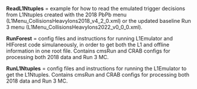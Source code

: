 **ReadL1Ntuples** = example for how to read the emulated trigger decisions from L1Ntuples created with the 2018 PbPb menu (L1Menu_CollisionsHeavyIons2018_v4_2_0.xml) or the updated baseline Run 3 menu (L1Menu_CollisionsHeavyIons2022_v0_0_0.xml).

**RunForest** = config files and instructions for running L1Emulator and HIForest code simulaneously, in order to get both the L1 and offline information in one root file. Contains cmsRun and CRAB configs for processing both 2018 data and Run 3 MC.

**RunL1Ntuples** = config files and instructions for running the L1Emulator to get the L1Ntuples. Contains cmsRun and CRAB configs for processing both 2018 data and Run 3 MC.
